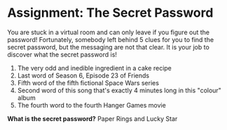 # Assignment: The Secret Password

You are stuck in a virtual room and can only leave if you figure out the password! Fortunately, somebody left behind 5 clues for you to find the secret password, but the messaging are not that clear. It is your job to discover what the secret password is!

1. The very odd and inedible ingredient in a cake recipe
2. Last word of Season 6, Episode 23 of Friends
3. Fifth word of the fifth fictional Space Wars series
4. Second word of this song that's exactly 4 minutes long in this "colour" album
5. The fourth word to the fourth Hanger Games movie

**What is the secret password?**
Paper Rings and Lucky Star
